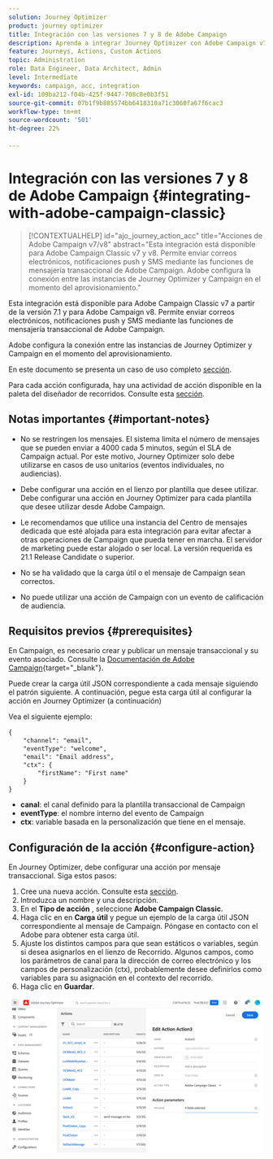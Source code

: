 ```yaml
---
solution: Journey Optimizer
product: journey optimizer
title: Integración con las versiones 7 y 8 de Adobe Campaign
description: Aprenda a integrar Journey Optimizer con Adobe Campaign v7/v8
feature: Journeys, Actions, Custom Actions
topic: Administration
role: Data Engineer, Data Architect, Admin
level: Intermediate
keywords: campaign, acc, integration
exl-id: 109ba212-f04b-425f-9447-708c8e0b3f51
source-git-commit: 07b1f9b885574bb6418310a71c3060fa67f6cac3
workflow-type: tm+mt
source-wordcount: '501'
ht-degree: 22%

---
```


# Integración con las versiones 7 y 8 de Adobe Campaign {#integrating-with-adobe-campaign-classic}

>[!CONTEXTUALHELP]
>id="ajo_journey_action_acc"
>title="Acciones de Adobe Campaign v7/v8"
>abstract="Esta integración está disponible para Adobe Campaign Classic v7 y v8. Permite enviar correos electrónicos, notificaciones push y SMS mediante las funciones de mensajería transaccional de Adobe Campaign. Adobe configura la conexión entre las instancias de Journey Optimizer y Campaign en el momento del aprovisionamiento."

Esta integración está disponible para Adobe Campaign Classic v7 a partir de la versión 7.1 y para Adobe Campaign v8. Permite enviar correos electrónicos, notificaciones push y SMS mediante las funciones de mensajería transaccional de Adobe Campaign.

Adobe configura la conexión entre las instancias de Journey Optimizer y Campaign en el momento del aprovisionamiento.

En este documento se presenta un caso de uso completo [sección](../building-journeys/ajo-ac.md).

Para cada acción configurada, hay una actividad de acción disponible en la paleta del diseñador de recorridos. Consulte esta [sección](../building-journeys/using-adobe-campaign-classic.md).

## Notas importantes {#important-notes}

* No se restringen los mensajes. El sistema limita el número de mensajes que se pueden enviar a 4000 cada 5 minutos, según el SLA de Campaign actual. Por este motivo, Journey Optimizer solo debe utilizarse en casos de uso unitarios (eventos individuales, no audiencias).

* Debe configurar una acción en el lienzo por plantilla que desee utilizar. Debe configurar una acción en Journey Optimizer para cada plantilla que desee utilizar desde Adobe Campaign.

* Le recomendamos que utilice una instancia del Centro de mensajes dedicada que esté alojada para esta integración para evitar afectar a otras operaciones de Campaign que pueda tener en marcha. El servidor de marketing puede estar alojado o ser local. La versión requerida es 21.1 Release Candidate o superior.

* No se ha validado que la carga útil o el mensaje de Campaign sean correctos.

* No puede utilizar una acción de Campaign con un evento de calificación de audiencia.

## Requisitos previos {#prerequisites}

En Campaign, es necesario crear y publicar un mensaje transaccional y su evento asociado. Consulte la [Documentación de Adobe Campaign](https://experienceleague.adobe.com/docs/campaign-classic/using/transactional-messaging/introduction/about-transactional-messaging.html#transactional-messaging){target="_blank"}.

Puede crear la carga útil JSON correspondiente a cada mensaje siguiendo el patrón siguiente. A continuación, pegue esta carga útil al configurar la acción en Journey Optimizer (a continuación)

Vea el siguiente ejemplo:

```
{
    "channel": "email",
    "eventType": "welcome",
    "email": "Email address",
    "ctx": {
        "firstName": "First name"
    }
}
```

* **canal**: el canal definido para la plantilla transaccional de Campaign
* **eventType**: el nombre interno del evento de Campaign
* **ctx**: variable basada en la personalización que tiene en el mensaje.

## Configuración de la acción {#configure-action}

En Journey Optimizer, debe configurar una acción por mensaje transaccional. Siga estos pasos:

1. Cree una nueva acción. Consulte esta [sección](../action/action.md).
1. Introduzca un nombre y una descripción.
1. En el **Tipo de acción** , seleccione **Adobe Campaign Classic**.
1. Haga clic en en **Carga útil** y pegue un ejemplo de la carga útil JSON correspondiente al mensaje de Campaign. Póngase en contacto con el Adobe para obtener esta carga útil.
1. Ajuste los distintos campos para que sean estáticos o variables, según si desea asignarlos en el lienzo de Recorrido. Algunos campos, como los parámetros de canal para la dirección de correo electrónico y los campos de personalización (ctx), probablemente desee definirlos como variables para su asignación en el contexto del recorrido.
1. Haga clic en **Guardar**.

![](assets/accintegration1.png)